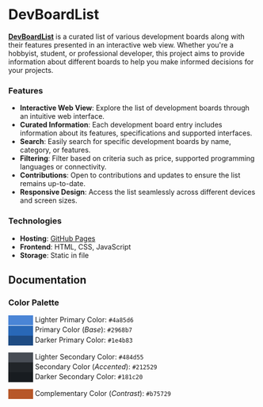 # DevBoardList

[**DevBoardList**](https://frederikwolter.github.io/DevBoardList/) is a curated list of various development boards along with their features presented in an interactive web view. Whether you're a hobbyist, student, or professional developer, this project aims to provide information about different boards to help you make informed decisions for your projects.

### Features
- **Interactive Web View**: Explore the list of development boards through an intuitive web interface.
- **Curated Information**: Each development board entry includes information about its features, specifications and supported interfaces.
- **Search**: Easily search for specific development boards by name, category, or features.
- **Filtering**: Filter based on criteria such as price, supported programming languages or connectivity.
- **Contributions**: Open to contributions and updates to ensure the list remains up-to-date.
- **Responsive Design**: Access the list seamlessly across different devices and screen sizes.

### Technologies
- **Hosting**: [GitHub Pages](https://pages.github.com/)
- **Frontend**: HTML, CSS, JavaScript
- **Storage**: Static in file


## Documentation


### Color Palette

<span style="background-color:#4a85d6; width: 50px; height: 20px; display: inline-block; vertical-align: middle;"></span>
Lighter Primary Color: `#4a85d6`<br>
<span style="background-color:#2968b7; width: 50px; height: 20px; display: inline-block; vertical-align: middle;"></span> 
Primary Color (*Base*): `#2968b7`<br>
<span style="background-color:#1e4b83; width: 50px; height: 20px; display: inline-block; vertical-align: middle;"></span> 
Darker Primary Color: `#1e4b83` 

<span style="background-color:#484d55; width: 50px; height: 20px; display: inline-block; vertical-align: middle;"></span>
Lighter Secondary Color: `#484d55`<br>
<span style="background-color:#212529; width: 50px; height: 20px; display: inline-block; vertical-align: middle;"></span>
Secondary Color (*Accented*): `#212529`<br>
<span style="background-color:#181c20; width: 50px; height: 20px; display: inline-block; vertical-align: middle;"></span>
Darker Secondary Color: `#181c20` 

<span style="background-color:#b75729; width: 50px; height: 20px; display: inline-block; vertical-align: middle;"></span>
Complementary Color (*Contrast*): `#b75729`
